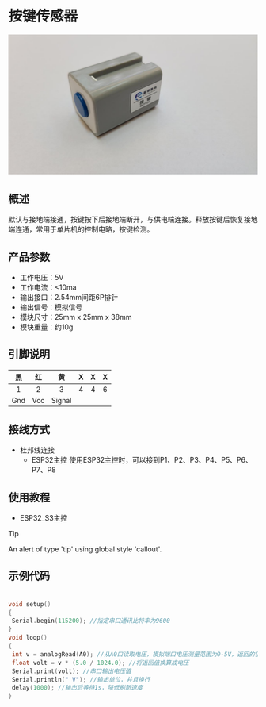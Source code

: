 # 按键传感器

![Image](.\image/按键.png)

## 概述

默认与接地端接通，按键按下后接地端断开，与供电端连接。释放按键后恢复接地端连通，常用于单片机的控制电路，按键检测。

## 产品参数

- 工作电压：5V
- 工作电流：<10ma
- 输出接口：2.54mm间距6P排针
- 输出信号：模拟信号
- 模块尺寸：25mm x 25mm x 38mm
- 模块重量：约10g

## 引脚说明

|  黑   |  红   |   黄   |   X   |   X   |   X   |
| :---: | :---: | :----: | :---: | :---: | :---: |
|   1   |   2   |   3    |   4   |   4   |   6   |
|  Gnd  |  Vcc  | Signal |       |       |       |

## 接线方式

- 杜邦线连接
  - ESP32主控
    使用ESP32主控时，可以接到P1、P2、P3、P4、P5、P6、P7、P8

## 使用教程

- ESP32_S3主控
  
> [!TIP]
> An alert of type 'tip' using global style 'callout'.

## 示例代码

```CPP

void setup()
{
 Serial.begin(115200); //指定串口通讯比特率为9600
}
void loop()
{
 int v = analogRead(A0); //从A0口读取电压，模拟端口电压测量范围为0-5V，返回的值为0-1024
 float volt = v * (5.0 / 1024.0); //将返回值换算成电压
 Serial.print(volt); //串口输出电压值
 Serial.println(" V"); //输出单位，并且换行
 delay(1000); //输出后等待1s，降低刷新速度
}

```
